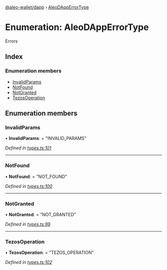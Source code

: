 [@aleo-wallet/dapp](../README.md) › [AleoDAppErrorType](aleodapperrortype.md)

# Enumeration: AleoDAppErrorType

Errors

## Index

### Enumeration members

* [InvalidParams](aleodapperrortype.md#invalidparams)
* [NotFound](aleodapperrortype.md#notfound)
* [NotGranted](aleodapperrortype.md#notgranted)
* [TezosOperation](aleodapperrortype.md#tezosoperation)

## Enumeration members

###  InvalidParams

• **InvalidParams**: = "INVALID_PARAMS"

*Defined in [types.ts:101](https://github.com/madfish-solutions/aleowallet-dapp/blob/0871fa5/src/types.ts#L101)*

___

###  NotFound

• **NotFound**: = "NOT_FOUND"

*Defined in [types.ts:100](https://github.com/madfish-solutions/aleowallet-dapp/blob/0871fa5/src/types.ts#L100)*

___

###  NotGranted

• **NotGranted**: = "NOT_GRANTED"

*Defined in [types.ts:99](https://github.com/madfish-solutions/aleowallet-dapp/blob/0871fa5/src/types.ts#L99)*

___

###  TezosOperation

• **TezosOperation**: = "TEZOS_OPERATION"

*Defined in [types.ts:102](https://github.com/madfish-solutions/aleowallet-dapp/blob/0871fa5/src/types.ts#L102)*
